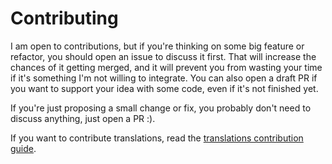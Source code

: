# Contributing

I am open to contributions, but if you're thinking on some big feature or refactor, you should open an issue to discuss it first. That will increase the chances of it getting merged, and it will prevent you from wasting your time if it's something I'm not willing to integrate. You can also open a draft PR if you want to support your idea with some code, even if it's not finished yet.

If you're just proposing a small change or fix, you probably don't need to discuss anything, just open a PR :).

If you want to contribute translations, read the [translations contribution guide](./docs/contribute-translations.md).
